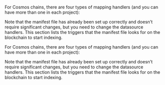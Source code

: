 <!-- #region level2 -->

<!-- @include: ./manifest-intro.md#level2 -->

For Cosmos chains, there are four types of mapping handlers (and you can have more than one in each project):

<!-- @include: ./cosmos-handlers.md -->

Note that the manifest file has already been set up correctly and doesn’t require significant changes, but you need to change the datasource handlers. This section lists the triggers that the manifest file looks for on the blockchain to start indexing.

<!-- #endregion level2 -->

<!-- #region level4 -->

<!-- @include: ./manifest-intro.md#level4 -->

For Cosmos chains, there are four types of mapping handlers (and you can have more than one in each project):

<!-- @include: ./cosmos-handlers.md -->

Note that the manifest file has already been set up correctly and doesn’t require significant changes, but you need to change the datasource handlers. This section lists the triggers that the manifest file looks for on the blockchain to start indexing.

<!-- #endregion level4 -->

